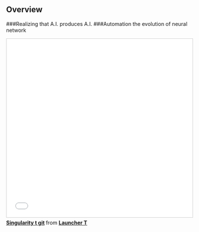 ## Overview
###Realizing that A.I. produces A.I.
###Automation the evolution of neural network

<iframe src="//www.slideshare.net/slideshow/embed_code/key/dBTJL7mzMS1r6s" width="595" height="485" frameborder="0" marginwidth="0" marginheight="0" scrolling="no" style="border:1px solid #CCC; border-width:1px; margin-bottom:5px; max-width: 100%;" allowfullscreen> </iframe> <div style="margin-bottom:5px"> <strong> <a href="//www.slideshare.net/LauncherT/singularity-t-git" title="Singularity t git" target="_blank">Singularity t git</a> </strong> from <strong><a href="//www.slideshare.net/LauncherT" target="_blank">Launcher T</a></strong> </div>
